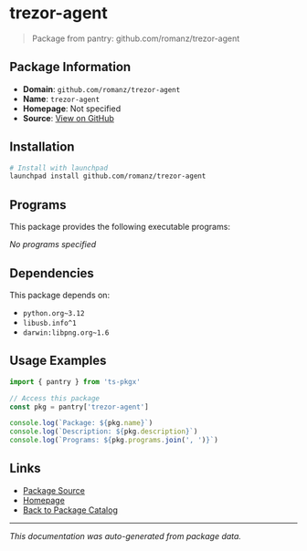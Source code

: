 # trezor-agent

> Package from pantry: github.com/romanz/trezor-agent

## Package Information

- **Domain**: `github.com/romanz/trezor-agent`
- **Name**: `trezor-agent`
- **Homepage**: Not specified
- **Source**: [View on GitHub](https://github.com/pkgxdev/pantry/tree/main/projects/github.com/romanz/trezor-agent/package.yml)

## Installation

```bash
# Install with launchpad
launchpad install github.com/romanz/trezor-agent
```

## Programs

This package provides the following executable programs:

*No programs specified*

## Dependencies

This package depends on:

- `python.org~3.12`
- `libusb.info^1`
- `darwin:libpng.org~1.6`

## Usage Examples

```typescript
import { pantry } from 'ts-pkgx'

// Access this package
const pkg = pantry['trezor-agent']

console.log(`Package: ${pkg.name}`)
console.log(`Description: ${pkg.description}`)
console.log(`Programs: ${pkg.programs.join(', ')}`)
```

## Links

- [Package Source](https://github.com/pkgxdev/pantry/tree/main/projects/github.com/romanz/trezor-agent/package.yml)
- [Homepage](#)
- [Back to Package Catalog](../../../package-catalog.md)

---

*This documentation was auto-generated from package data.*
